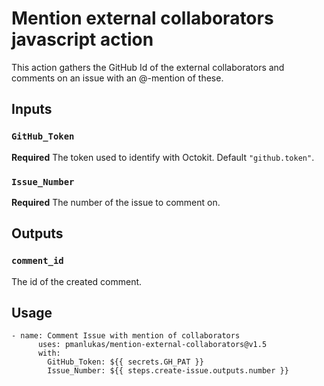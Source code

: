 # Mention external collaborators javascript action

This action gathers the GitHub Id of the external collaborators and comments on an issue with an @-mention of these.

## Inputs

### `GitHub_Token`

**Required** The token used to identify with Octokit. Default `"github.token"`.

### `Issue_Number`

**Required** The number of the issue to comment on.

## Outputs

### `comment_id`

The id of the created comment.

## Usage
```
- name: Comment Issue with mention of collaborators
      uses: pmanlukas/mention-external-collaborators@v1.5
      with:
        GitHub_Token: ${{ secrets.GH_PAT }}
        Issue_Number: ${{ steps.create-issue.outputs.number }}
```